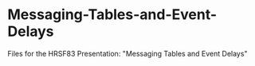 # Messaging-Tables-and-Event-Delays
Files for the HRSF83 Presentation: "Messaging Tables and Event Delays"
